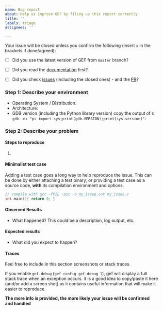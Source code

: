 ```yaml
---
name: Bug report
about: Help us improve GEF by filing up this report correctly
title: ''
labels: triage
assignees: ''

---
```


Your issue will be closed unless you confirm the following (insert `x` in the brackets if done/agreed):
  * [ ] Did you use the latest version of GEF from `master` branch?
  * [ ] Did you read the [documentation](https://gef.readthedocs.org/en/latest/) first?
  * [ ] Did you check [issues](https://github.com/hugsy/gef/issues) (including the closed ones) - and the [PR](https://github.com/hugsy/gef/pulls)?


### Step 1: Describe your environment

  * Operating System / Distribution: 
  * Architecture:
  * GDB version (including the Python library version) copy the output of `$ gdb -ex "pi import sys;print(gdb.VERSION);print(sys.version)"`: 


### Step 2: Describe your problem

#### Steps to reproduce

  1.

#### Minimalist test case

Adding a test case goes a long way to help reproduce the issue. This can be done by either attaching a test binary, or providing a test case as a source code, **with** its compilation environment and options.
```c
// compile with gcc -fPIE -pic -o my_issue.out my_issue.c
int main(){ return 0; }
```

#### Observed Results

  * What happened?  This could be a description, log output, etc.


#### Expected results

  * What did you expect to happen?


#### Traces

Feel free to include in this section screenshots or stack traces.

If you enable `gef.debug` (`gef config gef.debug 1`), gef will display a
full stack trace when an exception occurs. It is a good idea to copy/paste it here
(and/or add a screen shot) as it contains useful information that will make it easier
to reproduce. 

**The more info is provided, the more likely your issue will be confirmed and handled**
